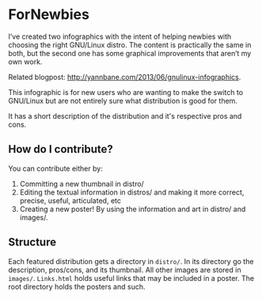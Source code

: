 ForNewbies
==========

I’ve created two infographics with the intent of helping newbies with choosing the right GNU/Linux distro. The content is practically the same in both, but the second one has some graphical improvements that aren’t my own work.

Related blogpost: http://yannbane.com/2013/06/gnulinux-infographics.

This infographic is for new users who are wanting to make the switch to GNU/Linux but are not entirely sure what distribution is good for them.

It has a short description of the distribution and it's respective pros and cons.

## How do I contribute?

You can contribute either by:

1. Committing a new thumbnail in distro/
2. Editing the textual information in distros/ and making it more correct, precise, useful, articulated, etc
3. Creating a new poster! By using the information and art in distro/ and images/.

## Structure

Each featured distribution gets a directory in `distro/`. In its directory go the description, pros/cons, and its thumbnail. All other images are stored in `images/`. `Links.html` holds useful links that may be included in a poster. The root directory holds the posters and such.
